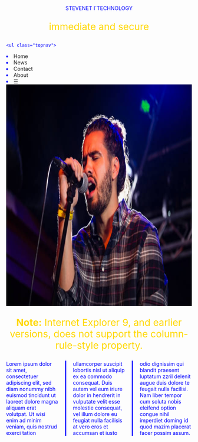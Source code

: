 <html>
<head>
	<title>STEVENET I`TECHNOLOGY</title>
</head>
<body>
	<center><h1></h1>STEVENET I`TECHNOLOGY</center>
	<p>immediate and secure</p>



	<ul class="topnav">
  <li><a href="#home">Home</a></li>
  <li><a href="#news">News</a></li>
  <li><a href="#contact">Contact</a></li>
  <li><a href="#about">About</a></li>
  <li class="icon">
    <a href="javascript:void(0);" onclick="myFunction()">&#9776;</a>
  </li>
</ul>
 
<img src="phot1.jpg">



<html>
<head>
<style>
.newspaper {
    -webkit-column-count: 3; /* Chrome, Safari, Opera */
    -moz-column-count: 3; /* Firefox */
    column-count: 3;
    -webkit-column-gap: 40px; /* Chrome, Safari, Opera */
    -moz-column-gap: 40px; /* Firefox */
    column-gap: 40px;
    -webkit-column-rule-style: solid; /* Chrome, Safari, Opera */
    -moz-column-rule-style: solid; /* Firefox */
    column-rule-style: solid;
}
</style>
</head>
<body>

<p><b>Note:</b> Internet Explorer 9, and earlier versions, does not support the column-rule-style property.</p>

<div class="newspaper">
Lorem ipsum dolor sit amet, consectetuer adipiscing elit, sed diam nonummy nibh euismod tincidunt ut laoreet dolore magna aliquam erat volutpat. Ut wisi enim ad minim veniam, quis nostrud exerci tation ullamcorper suscipit lobortis nisl ut aliquip ex ea commodo consequat. Duis autem vel eum iriure dolor in hendrerit in vulputate velit esse molestie consequat, vel illum dolore eu feugiat nulla facilisis at vero eros et accumsan et iusto odio dignissim qui blandit praesent luptatum zzril delenit augue duis dolore te feugait nulla facilisi. Nam liber tempor cum soluta nobis eleifend option congue nihil imperdiet doming id quod mazim placerat facer possim assum.
</div>

</body>
</html>








</body>
</html>
<style type="text/css">
	html, body
	h1{
		color: blue;
		font-size: 30px;
		font-weight: bold;

	}
	p{
		color: gold;
		font-size: 26px;
		text-align: center;
	}
	ul{
		list-style-type: none;
		margin: 0;
		padding: 0;
	}
	li a{
		text-decoration: none;

	}

body{
	background-image: url("opera.png");
	background-repeat: no-repeat;
}
img{
	border-image: none;
	background-size: auto;
	height: 600px;
	width: 1210px;
}


	/* Remove margins and padding from the list, and add a black background color */
ul.topnav {
    list-style-type: none;
    margin: 0;
    padding: 0;
    overflow: hidden;
    background-color: #333;
}

/* Float the list items side by side */
ul.topnav li {float: left;}

/* Style the links inside the list items */
ul.topnav li a {
    display: inline-block;
    color: #f2f2f2;
    text-align: center;
    padding: 14px 16px;
    text-decoration: none;
    transition: 0.3s;
    font-size: 17px;
}

/* Change background color of links on hover */
ul.topnav li a:hover {background-color: #111;}

/* Hide the list item that contains the link that should open and close the topnav on small screens */
ul.topnav li.icon {display: none;}
</style>
